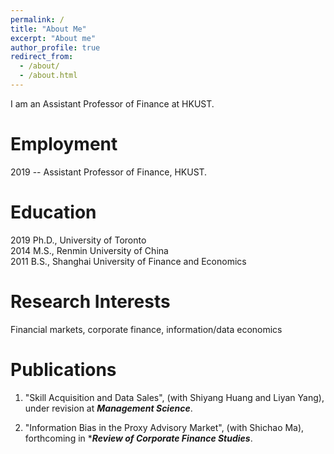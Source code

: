 ```yaml
---
permalink: /
title: "About Me"
excerpt: "About me"
author_profile: true
redirect_from: 
  - /about/
  - /about.html
---
```


I am an Assistant Professor of Finance at HKUST.

Employment
======
2019 --   Assistant Professor of Finance, HKUST.

Education
======
2019    Ph.D., University of Toronto  
2014    M.S., Renmin University of China  
2011    B.S., Shanghai University of Finance and Economics

Research Interests
======
Financial markets, corporate finance, information/data economics

Publications
======
1. "Skill Acquisition and Data Sales", (with Shiyang Huang and Liyan Yang), under revision at ***Management Science***.

1. "Information Bias in the Proxy Advisory Market", (with Shichao Ma), forthcoming in ****Review of Corporate Finance Studies***.







